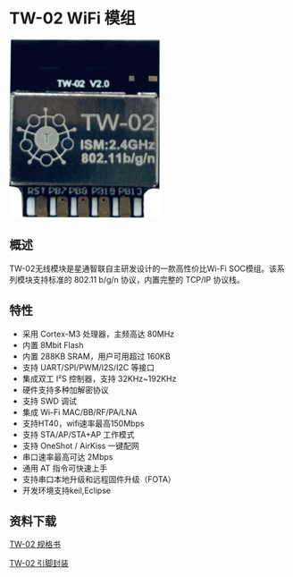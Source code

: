 # TW-02 WiFi 模组

![TW-02.png](../.assets/product/tw-02/tw-02.png)

## 概述

TW-02无线模块是星通智联自主研发设计的一款高性价比Wi-Fi
SOC模组。该系列模块支持标准的 802.11 b/g/n 协议，内置完整的 TCP/IP
协议栈。

## 特性

-   采用 Cortex-M3 处理器，主频高达 80MHz
-   内置 8Mbit Flash
-   内置 288KB SRAM，用户可用超过 160KB
-   支持 UART/SPI/PWM/I2S/I2C 等接口
-   集成双工 I²S 控制器，支持 32KHz\~192KHz
-   硬件支持多种加解密协议
-   支持 SWD 调试
-   集成 Wi-Fi MAC/BB/RF/PA/LNA
-   支持HT40，wifi速率最高150Mbps
-   支持 STA/AP/STA+AP 工作模式
-   支持 OneShot / AirKiss 一键配网
-   串口速率最高可达 2Mbps
-   通用 AT 指令可快速上手
-   支持串口本地升级和远程固件升级（FOTA）
-   开发环境支持keil,Eclipse

## 资料下载

[TW-02 规格书](https://download.w600.fun/document/TW-02_%E4%BA%A7%E5%93%81%E8%A7%84%E6%A0%BC%E4%B9%A6.pdf)

[TW-02 引脚封装 ](https://download.w600.fun/hardware/TW-02_Module.zip)

